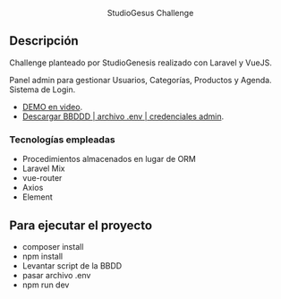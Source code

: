 <p align="center">StudioGesus Challenge</p>

## Descripción

Challenge planteado por StudioGenesis realizado con Laravel y VueJS.

Panel admin para gestionar Usuarios, Categorías, Productos y Agenda. Sistema de Login.

- [DEMO en video](https://www.youtube.com/watch?v=FVxfKBz9EBk).
- [Descargar BBDDD | archivo .env | credenciales admin](https://drive.google.com/file/d/1fJdTmBoW4CNn9lcEte5uAOKcYBAk2im7/view?usp=sharing).


### Tecnologías empleadas

- Procedimientos almacenados en lugar de ORM
- Laravel Mix
- vue-router
- Axios
- Element

## Para ejecutar el proyecto

- composer install
- npm install
- Levantar script de la BBDD
- pasar archivo .env
- npm run dev

